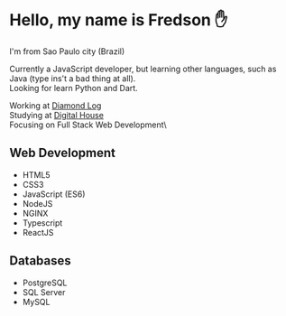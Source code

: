 # Hello, my name is Fredson ✋
I'm from Sao Paulo city (Brazil)

Currently a JavaScript developer, but learning other languages, such as Java (type ins't a bad thing at all).\
Looking for learn Python and Dart.

Working at <a href='http://diamondlog.tec.br/'>Diamond Log</a>\
Studying at <a href='https://www.digitalhouse.com/br/'>Digital House</a>\
Focusing on Full Stack Web Development\

<!--## What I learning/knowing
 >:sparkle:&nbsp; Advanced\
:white_check_mark: &nbsp;Medium\
:arrow_up:&nbsp; Running\
:baby:&nbsp; 101 -->
## Web Development
- HTML5
- CSS3
- JavaScript (ES6)
- NodeJS
- NGINX
- Typescript
- ReactJS

## Databases
- PostgreSQL
- SQL Server
- MySQL
